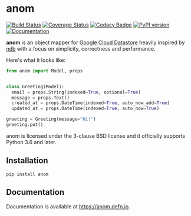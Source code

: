 # anom

[![Build Status](https://travis-ci.org/Bogdanp/anom-py.svg?branch=master)](https://travis-ci.org/Bogdanp/anom-py)
[![Coverage Status](https://coveralls.io/repos/github/Bogdanp/anom-py/badge.svg?branch=master)](https://coveralls.io/github/Bogdanp/anom-py?branch=master)
[![Codacy Badge](https://api.codacy.com/project/badge/Grade/a4d2fc43036b4277bf196de6f1766fd7)](https://www.codacy.com/app/bogdan/anom-py?utm_source=github.com&amp;utm_medium=referral&amp;utm_content=Bogdanp/anom-py&amp;utm_campaign=Badge_Grade)
[![PyPI version](https://badge.fury.io/py/anom.svg)](https://badge.fury.io/py/anom)
[![Documentation](https://img.shields.io/badge/doc-latest-brightgreen.svg)](http://anom.defn.io)

**anom** is an object mapper for [Google Cloud Datastore][gcd] heavily
inspired by [ndb][ndb] with a focus on simplicity, correctness and
performance.

Here's what it looks like:

``` python
from anom import Model, props


class Greeting(Model):
  email = props.String(indexed=True, optional=True)
  message = props.Text()
  created_at = props.DateTime(indexed=True, auto_now_add=True)
  updated_at = props.DateTime(indexed=True, auto_now=True)

greeting = Greeting(message="Hi!")
greeting.put()
```

anom is licensed under the 3-clause BSD license and it officially
supports Python 3.6 and later.

## Installation

```
pip install anom
```

## Documentation

Documentation is available at https://anom.defn.io.


[gcd]: https://cloud.google.com/datastore/docs/
[ndb]: https://cloud.google.com/appengine/docs/standard/python/ndb/
